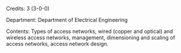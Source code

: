 Credits: 3 (3-0-0)

Department: Department of Electrical Engineering

Contents: Types of access networks, wired (copper and optical) and wireless access networks, management, dimensioning and scaling of access networks, access network design.